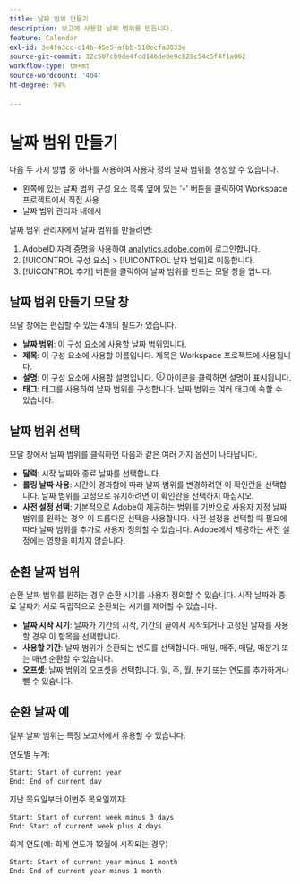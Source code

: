 ```yaml
---
title: 날짜 범위 만들기
description: 보고에 사용할 날짜 범위를 만듭니다.
feature: Calendar
exl-id: 3e4fa3cc-c14b-45e5-afbb-518ecfa0033e
source-git-commit: 32c507cb9de4fcd146de0e9c828c54c5f4f1a062
workflow-type: tm+mt
source-wordcount: '404'
ht-degree: 94%

---
```


# 날짜 범위 만들기

다음 두 가지 방법 중 하나를 사용하여 사용자 정의 날짜 범위를 생성할 수 있습니다.

* 왼쪽에 있는 날짜 범위 구성 요소 목록 옆에 있는 &#39;`+`&#39; 버튼을 클릭하여 Workspace 프로젝트에서 직접 사용
* 날짜 범위 관리자 내에서

날짜 범위 관리자에서 날짜 범위를 만들려면:

1. AdobeID 자격 증명을 사용하여 [analytics.adobe.com](https://analytics.adobe.com)에 로그인합니다.
1. [!UICONTROL 구성 요소] > [!UICONTROL 날짜 범위]로 이동합니다.
1. [!UICONTROL 추가] 버튼을 클릭하여 날짜 범위를 만드는 모달 창을 엽니다.

## 날짜 범위 만들기 모달 창

모달 창에는 편집할 수 있는 4개의 필드가 있습니다.

* **날짜 범위**: 이 구성 요소에 사용할 날짜 범위입니다.
* **제목**: 이 구성 요소에 사용할 이름입니다. 제목은 Workspace 프로젝트에 사용됩니다.
* **설명**: 이 구성 요소에 사용할 설명입니다. ![i](../assets/i.png) 아이콘을 클릭하면 설명이 표시됩니다.
* **태그**: 태그를 사용하여 날짜 범위를 구성합니다. 날짜 범위는 여러 태그에 속할 수 있습니다.

## 날짜 범위 선택

모달 창에서 날짜 범위를 클릭하면 다음과 같은 여러 가지 옵션이 나타납니다.

* **달력**: 시작 날짜와 종료 날짜를 선택합니다.
* **롤링 날짜 사용**: 시간이 경과함에 따라 날짜 범위를 변경하려면 이 확인란을 선택합니다. 날짜 범위를 고정으로 유지하려면 이 확인란을 선택하지 마십시오.
* **사전 설정 선택**: 기본적으로 Adobe이 제공하는 범위를 기반으로 사용자 지정 날짜 범위를 원하는 경우 이 드롭다운 선택을 사용합니다. 사전 설정을 선택할 때 필요에 따라 날짜 범위를 추가로 사용자 정의할 수 있습니다. Adobe에서 제공하는 사전 설정에는 영향을 미치지 않습니다.

## 순환 날짜 범위

순환 날짜 범위를 원하는 경우 순환 시기를 사용자 정의할 수 있습니다. 시작 날짜와 종료 날짜가 서로 독립적으로 순환되는 시기를 제어할 수 있습니다.

* **날짜 시작 시기**: 날짜가 기간의 시작, 기간의 끝에서 시작되거나 고정된 날짜를 사용할 경우 이 항목을 선택합니다.
* **사용할 기간**: 날짜 범위가 순환되는 빈도를 선택합니다. 매일, 매주, 매달, 매분기 또는 매년 순환할 수 있습니다.
* **오프셋**: 날짜 범위의 오프셋을 선택합니다. 일, 주, 월, 분기 또는 연도를 추가하거나 뺄 수 있습니다.

## 순환 날짜 예

일부 날짜 범위는 특정 보고서에서 유용할 수 있습니다.

연도별 누계:

```text
Start: Start of current year
End: End of current day
```

지난 목요일부터 이번주 목요일까지:

```text
Start: Start of current week minus 3 days
End: Start of current week plus 4 days
```

회계 연도(예: 회계 연도가 12월에 시작되는 경우)

```text
Start: Start of current year minus 1 month
End: End of current year minus 1 month
```
